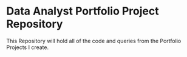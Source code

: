 # Data Analyst Portfolio Project Repository

 This Repository will hold all of the code and queries from the Portfolio Projects I create.

